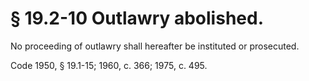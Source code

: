 # § 19.2-10 Outlawry abolished.

<p>No proceeding of outlawry shall hereafter be instituted or prosecuted.</p><p>Code 1950, § 19.1-15; 1960, c. 366; 1975, c. 495.</p>